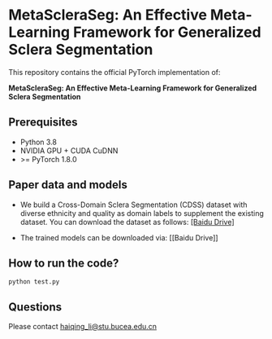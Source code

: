 # MetaScleraSeg: An Effective Meta-Learning Framework for Generalized Sclera Segmentation
This repository contains the official PyTorch implementation of:

**MetaScleraSeg: An Effective Meta-Learning Framework for Generalized Sclera Segmentation**   
## Prerequisites
- Python 3.8
-  NVIDIA GPU + CUDA CuDNN
-  \>= PyTorch 1.8.0

## Paper data and models
- We build a Cross-Domain Sclera Segmentation (CDSS) dataset with diverse ethnicity and quality as domain labels to supplement the
existing dataset. You can download the dataset as follows: [[Baidu Drive]](https://pan.baidu.com/s/1JvPfyNUxPFIBbYHvfkZW7A?pwd=k1hu 
)

- The trained models can be downloaded via: [[Baidu Drive]]

## How to run the code?

```
python test.py 
```

## Questions
Please contact haiqing_li@stu.bucea.edu.cn
